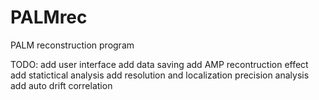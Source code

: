 # PALMrec
PALM reconstruction program

TODO:
add user interface
add data saving
add AMP recontruction effect
add statictical analysis
add resolution and localization precision analysis
add auto drift correlation
